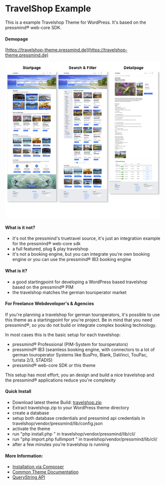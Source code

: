 # TravelShop Example
This is a example Travelshop Theme for WordPress. 
It's based on the pressmind® web-core SDK. 

#### Demopage
[https://travelshop-theme.pressmind.de](https://travelshop-theme.pressmind.de)

![Overview Image Demopage](./travelshop/assets/img/overview.jpg)

#### What is it not?
* it's not the pressmind's truetravel source, it's just an integration example for the pressmind® web-core sdk
* a full featured, plug & play travelshop 
* it's not a booking engine, but you can integrate you're own booking engine or you can use the pressmind® IB3 booking engine

#### What is it?
* a good startingpoint for developing a WordPress based travelshop based on the pressmind® PIM
* the travelshop matches the german touroperator market

#### For Freelance Webdeveloper's & Agencies
If you're planning a travelshop for german touroperators, it's possible to use this theme as a startingpoint for you're project.
Be in mind that you need pressmind®, so you do not build or integrate complex booking technology.

In most cases this is the basic setup for each travelshop:
* pressmind® Professional (PIM-System for touroperators)
* pressmind® IB3 (seamless booking engine, with connectors to a lot of german touroperator Systems like BusPro, Blank, DaVinci, TouPac, turista 2/3, STADIS) 
* pressmind® web-core SDK or this theme

This setup has most effort, you an design and build a nice travelshop and the pressmind® applications reduce you're complexity

#### Quick Install
* Download latest theme Build: [travelshop.zip](https://travelshop-theme.pressmind.de/download/travelshop.zip)
* Extract travelshop.zip to your WordPress theme directory
* create a database
* setup both database credentials and pressmind api credentials in travelshop/vendor/pressmind/lib/config.json
* activate the theme
* run "php install.php " in travelshop/vendor/pressmind/lib/cli/
* run "php import.php fullimport " in travelshop/vendor/pressmind/lib/cli/
* after a few minutes you're travelshop is running

#### More Information:
* [Installation via Composer](./travelshop/installation.md)
* [Common Theme Documentation](./travelshop/readme-theme.md)
* [QueryString API](./travelshop/readme-querystring-api.md)

